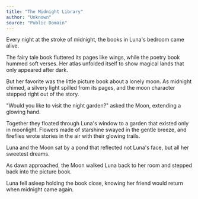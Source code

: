 ```yaml
---
title: "The Midnight Library"
author: "Unknown"
source: "Public Domain"
---
```


Every night at the stroke of midnight, the books in Luna's bedroom came alive.

The fairy tale book fluttered its pages like wings, while the poetry book hummed soft verses. Her atlas unfolded itself to show magical lands that only appeared after dark.

But her favorite was the little picture book about a lonely moon. As midnight chimed, a silvery light spilled from its pages, and the moon character stepped right out of the story.

"Would you like to visit the night garden?" asked the Moon, extending a glowing hand.

Together they floated through Luna's window to a garden that existed only in moonlight. Flowers made of starshine swayed in the gentle breeze, and fireflies wrote stories in the air with their glowing trails.

Luna and the Moon sat by a pond that reflected not Luna's face, but all her sweetest dreams.

As dawn approached, the Moon walked Luna back to her room and stepped back into the picture book.

Luna fell asleep holding the book close, knowing her friend would return when midnight came again.